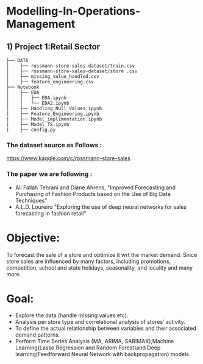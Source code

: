 # Modelling-In-Operations-Management

## 1) Project 1:Retail Sector

```
├── DATA
│    ├── rossmann-store-sales-dataset/train.csv
│    ├── rossmann-store-sales-dataset/store .csv
│    ├── missing_value_handled.csv
│    ├── feature_engineering.csv
├── Notebook
│    ├── EDA
│    │   ├── EDA.ipynb
│    │   └── EDA2.ipynb
│    ├── Handling_Null_Values.ipynb
|    ├── Feature_Engineering.ipynb
|    ├── Model_implimentation.ipynb
|    ├── Model_TS.ipynb
|    ├── config.py
```
### The dataset source as Follows :
https://www.kaggle.com/c/rossmann-store-sales

### The paper we are following : 
- Ali Fallah Tehrani and Diane Ahrens, "Improved Forecasting and Purchasing of Fashion Products based on the Use of Big Data Techniques"
- A.L.D. Loureiro "Exploring the use of deep neural networks for sales forecasting in fashion retail"

# Objective:
To forecast the sale of a store and optimize it wrt the market demand. Since store sales are influenced by many factors, including promotions, competition, school and state holidays, seasonality, and locality and many more.
# Goal: 
- Explore the data (handle missing values etc).
- Analysis per store type and correlational analysis of stores’ activity.
- To define the actual relationship between variables and their associated demand patterns.
- Perform Time Series Analysis (MA, ARIMA, SARIMAX),Machine Learning(Lasso Regression and Random Forest)and Deep learning(Feedforward Neural Network with backpropagation) models.



